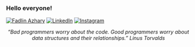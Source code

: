 <h3>Hello everyone!</h3>

[![Fadlin Azhary](https://img.shields.io/badge/X-%23000000.svg?style=for-the-badge&logo=X&logoColor=white)](https://x.com/FadlinAzhary)
[![LinkedIn](https://img.shields.io/badge/linkedin-%230077B5.svg?style=for-the-badge&logo=linkedin&logoColor=white)](https://www.linkedin.com/in/fadlin-azhary-b00b80143/)
[![Instagram](https://img.shields.io/badge/Instagram-%23E4405F.svg?style=for-the-badge&logo=Instagram&logoColor=white)](https://www.instagram.com/fadlindff/)

<div align="center">
<em>“Bad programmers worry about the code. Good programmers worry about data structures and their relationships.”</em>
<em>Linus Torvalds</em>
</div>
